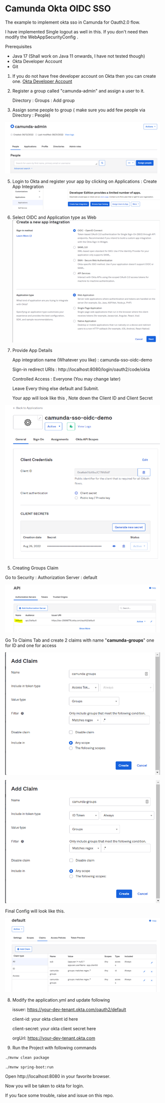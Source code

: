 # Camunda Okta OIDC SSO 
The example to implement okta sso in Camunda for Oauth2.0 flow.

I have implemented Single logout as well in this. If you don't need then
modify the WebAppSecurityConfig .

Prerequisites
* Java 17 (Shall work on Java 11 onwards, I have not tested though)
* Okta Developer Account
* Git

1. If you do not have free developer account on Okta then you can create one.
[Okta Developer Account](https://developer.okta.com/)

2. Register a group called "camunda-admin" and assign a user to it.

   Directory : Groups : Add group

3. Assign some people to group ( make sure you add few people via Directory : People)

![img_9.png](img/img_9.png)

5. Login to Okta and register your app by clicking on Applications : Create App Integration
![img.png](img/img.png)
6. Select OIDC and Application type as Web
![img_2.png](img/img_2.png)
7. Provide App Details

   App integration name (Whatever you like) : camunda-sso-oidc-demo
   
   Sign-in redirect URIs : http://localhost:8080/login/oauth2/code/okta

   Controlled Access : Everyone (You may change later)   

   Leave Every thing else default and Submit.

   Your app will look like this , Note down the Client ID and Client Secret

![img_4.png](img/img_4.png)

5. Creating Groups Claim 

Go to Security : Authorization Server : default 

![img_5.png](img/img_5.png)
 
Go To Claims Tab and create 2 claims with name "**camunda-groups**"  one for ID and one for access

![img_7.png](img/img_7.png)

![img_8.png](img/img_8.png)

Final Config will look like this.

![img_6.png](img/img_6.png)


8. Modify the application.yml and update following

   issuer: https://your-dev-tenant.okta.com/oauth2/default

   client-id: your okta client id here

   client-secret: your okta client secret here

   orgUrl: https://your-dev-tenant.okta.com

9. Run the Project with following commands

`./mvnw clean package`

`./mvnw spring-boot:run`

Open http://localhost:8080 in your favorite browser.

Now you will be taken to okta for login.

If you face some trouble, raise and issue on this repo.
